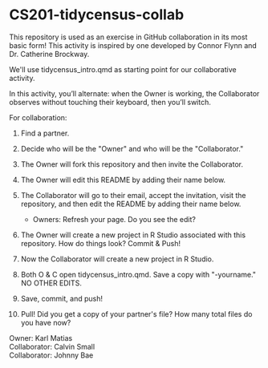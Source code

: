# CS201-tidycensus-collab

This repository is used as an exercise in GitHub collaboration in its most basic form!
This activity is inspired by one developed by Connor Flynn and Dr. Catherine Brockway.

We'll use tidycensus_intro.qmd as starting point for our collaborative activity.

In this activity, you’ll alternate: when the Owner is working, the Collaborator observes without touching their keyboard, then you’ll switch.

For collaboration:

1. Find a partner.
2. Decide who will be the "Owner" and who will be the "Collaborator."
3. The Owner will fork this repository and then invite the Collaborator.
4. The Owner will edit this README by adding their name below.
5. The Collaborator will go to their email, accept the invitation, visit the repository, and then edit the README by adding their name below.
    -  Owners: Refresh your page. Do you see the edit?


6. The Owner will create a new project in R Studio associated with this repository. How do things look? Commit & Push!
7. Now the Collaborator will create a new project in R Studio.
8. Both O & C open tidycensus_intro.qmd. Save a copy with "-yourname." NO OTHER EDITS.
9. Save, commit, and push!
10. Pull! Did you get a copy of your partner's file? How many total files do you have now?

Owner: Karl Matias  
Collaborator: Calvin Small  
Collaborator: Johnny Bae
